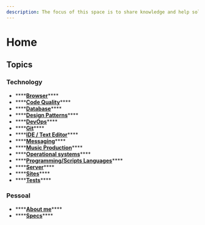 ```yaml
---
description: The focus of this space is to share knowledge and help solve problems.
---
```


# Home

## Topics

### Technology

* \*\*\*\*[**Browser**](technology/browser/)\*\*\*\*
* \*\*\*\*[**Code Quality**](technology/code-quality.md)\*\*\*\*
* \*\*\*\*[**Database**](technology/database/)\*\*\*\*
* \*\*\*\*[**Design Patterns**](technology/design-patterns.md)\*\*\*\*
* \*\*\*\*[**DevOps**](technology/dev-ops/)\*\*\*\*
* \*\*\*\*[**Git**](technology/git/)\*\*\*\*
* \*\*\*\*[**IDE / Text Editor**](technology/ide_text-editor/)\*\*\*\*
* \*\*\*\*[**Messaging**](technology/messaging/)\*\*\*\*
* \*\*\*\*[**Music Production**](technology/music-production.md)\*\*\*\*
* \*\*\*\*[**Operational systems**](technology/operational-systems/)\*\*\*\*
* \*\*\*\*[**Programming/Scripts Languages**](technology/programming-or-scripts-languages/)\*\*\*\*
* \*\*\*\*[**Server**](technology/server/)\*\*\*\*
* \*\*\*\*[**Sites**](technology/sites.md)\*\*\*\*
* \*\*\*\*[**Tests**](technology/tests/)\*\*\*\*

### Pessoal

* \*\*\*\*[**About me**](pessoal/about-me.md)\*\*\*\*
* \*\*\*\*[**Specs**](pessoal/specs.md)\*\*\*\*

